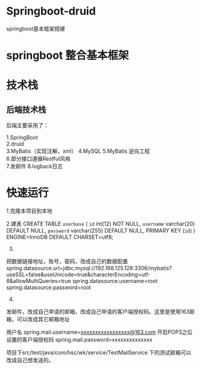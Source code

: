 # Springboot-druid
springboot基本框架搭建

# springboot 整合基本框架
# 技术栈  

## 后端技术栈

后端主要采用了：  

1.SpringBoot  
2.druid  
3.MyBatis（实现注解，xml）
4.MySQL
5.MyBatis 逆向工程  
6.部分接口遵循Restful风格  
7.发邮件
8.logback日志

# 快速运行 

1.克隆本项目到本地 

2.建表
CREATE TABLE `userbase` (
  `id` int(12) NOT NULL,
  `username` varchar(20) DEFAULT NULL,
  `password` varchar(255) DEFAULT NULL,
  PRIMARY KEY (`id`)
) ENGINE=InnoDB DEFAULT CHARSET=utf8;

3.
把数据链接地址，账号，密码，改成自己的数据配置
spring.datasource.url=jdbc:mysql://192.168.125.128:3306/mybatis?useSSL=false&useUnicode=true&characterEncoding=utf-8&allowMultiQueries=true
spring.datasource.username=root
spring.datasource.password=root

4.
发邮件，改成自己申请的邮箱，改成自己申请的客户端授权码。这里是使用163邮箱，可以改成其它邮箱地址

用户名
spring.mail.username=xxxxxxxxxxxxxxxxx@163.com
开启POP3之后设置的客户端授权码
spring.mail.password=xxxxxxxxxxxxxx

项目下src/test/java/com/hsc/wk/service/TestMailService 下的测试邮箱可以改成自己想发送的。

